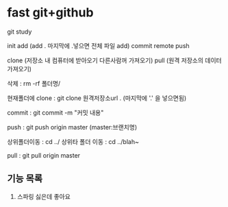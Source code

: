 # fast git+github

git study 

init
add (add . 마지막에 .넣으면 전체 파일 add)
commit
remote
push


clone (저장소 내 컴퓨터에 받아오기 다른사람꺼 가져오기)
pull (원격 저장소의 데이터 가져오기)

삭제 : rm -rf 폴더명/

현재폴더에 clone : git clone 원격저장소url . (마지막에 '.' 을 넣으면됨)


commit : git commit -m "커밋 내용"

push : git push origin master (master:브랜치명)

상위폴더이동 : cd ../
상위타 폴더 이동 : cd ../blah~

pull : git pull origin master


## 기능 목록
1. 스파링 싫은데 좋아요
